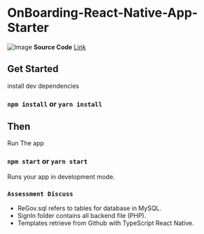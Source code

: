 # OnBoarding-React-Native-App-Starter

![Image](https://github.com/Emirfahimi0/React-Native--UserLogin/blob/main/Screenshot%202023-01-23%20123311.png?raw=true)
**Source Code** [Link](https://github.com/tugane/OnBoarding-React-Native-App)

## Get Started

install dev dependencies

### `npm install` or `yarn install`

## Then

Run The app

### `npm start` or `yarn start`

Runs your app in development mode.

### `Assessment Discuss`
- ReGov.sql refers to tables for database in MySQL.
- SignIn folder contains all backend file (PHP).
- Templates retrieve from Github with TypeScript React Native.
